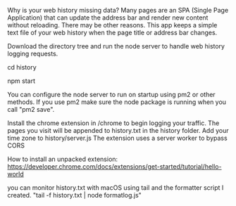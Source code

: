 Why is your web history missing data?  Many pages are an SPA (Single Page Application)
that can update the address bar and render new content without reloading.
There may be other reasons.
This app keeps a simple text file of your web history when the page title or address bar changes.  

Download the directory tree and run the node server to handle web history logging requests.

cd history

npm start

You can configure the node server to run on startup using pm2 or other methods.
If you use pm2 make sure the node package is running when you call "pm2 save".

Install the chrome extension in /chrome to begin logging your traffic.
The pages you visit will be appended to history.txt in the history folder.
Add your time zone to history/server.js
The extension uses a server worker to bypass CORS

How to install an unpacked extension: https://developer.chrome.com/docs/extensions/get-started/tutorial/hello-world

you can monitor history.txt with macOS using tail and the formatter script I created.
"tail -f history.txt | node formatlog.js"
